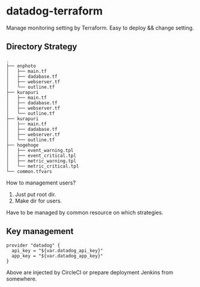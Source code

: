 # datadog-terraform

Manage monitoring setting by Terraform.
Easy to deploy && change setting.

## Directory Strategy

```
.
├── enphoto
│   ├── main.tf
│   ├── dadabase.tf
│   ├── webserver.tf
│   └── outline.tf
├── kurapuri
│   ├── main.tf
│   ├── dadabase.tf
│   ├── webserver.tf
│   └── outline.tf
├── kurapuri
│   ├── main.tf
│   ├── dadabase.tf
│   ├── webserver.tf
│   └── outline.tf
├── hogehoge
│   ├── event_warning.tpl
│   ├── event_critical.tpl
│   ├── metric_warning.tpl
│   └── metric_critical.tpl
└── common.tfvars
```

How to management users?
1. Just put root dir.
2. Make dir for users.

Have to be managed by common resource on which strategies.

## Key management

```hcl-terraform
provider "datadog" {
  api_key = "${var.datadog_api_key}"
  app_key = "${var.datadog_app_key}"
}
```

Above are injected by CircleCI or prepare deployment Jenkins from somewhere.

 
